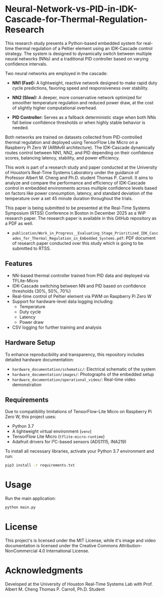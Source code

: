 # Neural-Network-vs-PID-in-IDK-Cascade-for-Thermal-Regulation-Research

This research study presents a Python-based embedded system for real-time thermal regulation of a Peltier element using an IDK-Cascade control strategy. The system is designed to dynamically switch between multiple neural networks (NNs) and a traditional PID controller based on varying confidence intervals.

Two neural networks are employed in the cascade:

- **NN1 (Fast):** A lightweight, reactive network designed to make rapid duty cycle predictions, favoring speed and responsiveness over stability.
- **NN2 (Slow):** A deeper, more conservative network optimized for smoother temperature regulation and reduced power draw, at the cost of slightly higher computational overhead.

- **PID Controller:** Serves as a fallback deterministic stage when both NNs fall below confidence thresholds or when highly stable behavior is needed.

Both networks are trained on datasets collected from PID-controlled thermal regulation and deployed using TensorFlow Lite Micro on a Raspberry Pi Zero W (ARMv6l architecture). The IDK-Cascade dynamically routes control between NN1, NN2, and PID depending on their confidence scores, balancing latency, stability, and power efficiency.

This work is part of a research study and paper conducted at the University of Houston’s Real-Time Systems Laboratory under the guidance of Professor Albert M. Cheng and Ph.D. student Thomas P. Carroll. It aims to analyze and compare the performance and efficiency of IDK-Cascade control in embedded environments across multiple confidence levels based on factors like power consumption, latency, and standard deviation of the temperature over a set 45 minute duration throughout the trials.

This paper is being submitted to be presented at the Real-Time Systems Symposium (RTSS) Conference in Boston in December 2025 as a WiP research paper. The research paper is available in this GitHub repository as a PDF as well.
- `publication/Work_in_Progress__Evaluating_Stage_Prioritized_IDK_Cascades_for_Thermal_Regulation_in_Embedded_Systems.pdf`: PDF document of research paper conducted over this study which is going to be submitted to RTSS.

## Features

- NN-based thermal controller trained from PID data and deployed via TFLite-Micro
- IDK-Cascade switching between NN and PID based on confidence thresholds (30%, 50%, 70%)
- Real-time control of Peltier element via PWM on Raspberry Pi Zero W
- Support for hardware-level data logging including:
  - Temperature
  - Duty cycle
  - Latency
  - Power draw
- CSV logging for further training and analysis

## Hardware Setup

To enhance reproducibility and transparency, this repository includes detailed hardware documentation:

- `hardware_documentation/schematic/`: Electrical schematic of the system
- `hardware_documentation/images/`: Photographs of the embedded setup
- `hardware_documentation/operational_video/`: Real-time video demonstration

## Requirements

Due to compatibility limitations of TensorFlow-Lite Micro on Raspberry Pi Zero W, this project uses:

- Python 3.7
- A lightweight virtual environment (`venv`)
- TensorFlow Lite Micro (`tflite-micro-runtime`)
- Adafruit drivers for I²C-based sensors (ADS1115, INA219)

To install all necessary libraries, activate your Python 3.7 environment and run:

``` bash
pip3 install -r requirements.txt
```
# Usage
Run the main application:
```bash
python main.py
```

# License
This project's is licensed under the MIT License, while it's image and video documentation is licensed under the Creative Commons Attribution-NonCommercial 4.0 International License.

# Acknowledgments
Developed at the University of Houston Real-Time Systems Lab with
Prof. Albert M. Cheng
Thomas P. Carroll, Ph.D. Student
